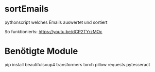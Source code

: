 # sortEmails
pythonscript welches Emails auswertet und sortiert 

So funktionierts:
https://youtu.be/dCP2TYrzMOc

# Benötigte Module
pip install beautifulsoup4 transformers torch pillow requests pytesseract
